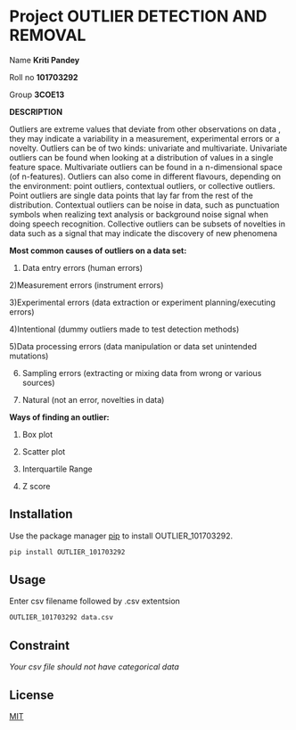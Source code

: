 # Project OUTLIER DETECTION AND REMOVAL

Name **Kriti Pandey** 

Roll no **101703292**

Group **3COE13**

**DESCRIPTION**

Outliers are extreme values that deviate from other observations on data , they may indicate a variability in a measurement, experimental errors or a novelty. Outliers can be of two kinds: univariate and multivariate. Univariate outliers can be found when looking at a distribution of values in a single feature space. Multivariate outliers can be found in a n-dimensional space (of n-features). Outliers can also come in different flavours, depending on the environment: point outliers, contextual outliers, or collective outliers. Point outliers are single data points that lay far from the rest of the distribution. Contextual outliers can be noise in data, such as punctuation symbols when realizing text analysis or background noise signal when doing speech recognition. Collective outliers can be subsets of novelties in data such as a signal that may indicate the discovery of new phenomena

**Most common causes of outliers on a data set:**

1) Data entry errors (human errors)

2)Measurement errors (instrument errors)

3)Experimental errors (data extraction or experiment planning/executing errors)

4)Intentional (dummy outliers made to test detection methods)

5)Data processing errors (data manipulation or data set unintended mutations)

6) Sampling errors (extracting or mixing data from wrong or various sources)

7) Natural (not an error, novelties in data)

**Ways of finding an outlier:**

1) Box plot

2) Scatter plot

3) Interquartile Range

4) Z score

## Installation

Use the package manager [pip](https://pip.pypa.io/en/stable/) to install OUTLIER_101703292.

```bash
pip install OUTLIER_101703292
```

## Usage
Enter csv filename followed by .csv extentsion

```python
OUTLIER_101703292 data.csv 
```


## Constraint 
*Your csv file should not have categorical data*



## License
[MIT](https://choosealicense.com/licenses/mit/)